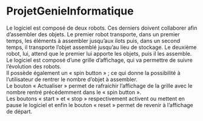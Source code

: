 # ProjetGenieInformatique

Le logiciel est composé de deux robots. Ces derniers doivent collaborer afin d’assembler des objets. Le premier robot transporte, dans un premier temps, les éléments à assembler jusqu’aux ilots puis, dans un second temps, il transporte l’objet assemblé jusqu’au lieu de stockage. Le deuxième robot, lui, attend que le premier lui apporte les objets, puis il les assemble.  
Le logiciel est composé d’une grille d’affichage, qui va permettre de suivre l’évolution des robots.  
Il possède également un « spin button » ; ce qui donne la possibilité à l’utilisateur de rentrer le nombre d’objet à assembler.  
Le bouton « Actualiser » permet de rafraichir l’affichage de la grille avec le nombre rentré précédemment dans le « spin button ».  
Les boutons « start » et « stop » respectivement activent ou mettent en pause le logiciel et enfin le bouton « reset » permet de revenir à l’affichage de départ.
